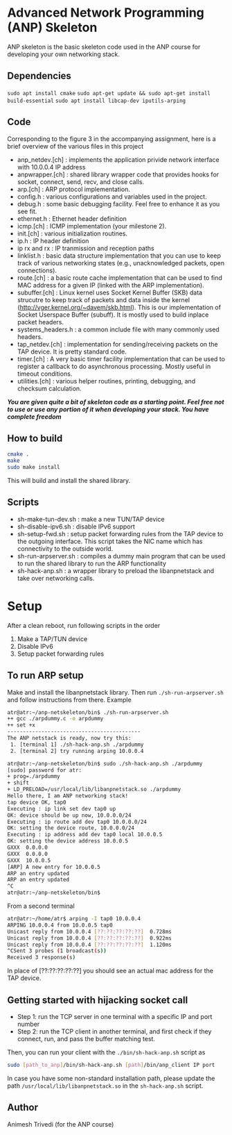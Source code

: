# Advanced Network Programming (ANP) Skeleton 

ANP skeleton is the basic skeleton code used in the ANP course for developing your 
own networking stack. 

## Dependencies
`sudo apt install cmake`
`sudo apt-get update && sudo apt-get install build-essential`
`sudo apt install libcap-dev iputils-arping`

## Code 
Corresponding to the figure 3 in the accompanying assignment, here is a brief 
overview of the various files in this project 

  * anp_netdev.[ch] : implements the application privide network interface with 10.0.0.4 IP address 
  * anpwrapper.[ch] : shared library wrapper code that provides hooks for socket, connect, send, recv, and close calls. 
  * arp.[ch] : ARP protocol implementation. 
  * config.h : various configurations and variables used in the project.
  * debug.h : some basic debugging facility. Feel free to enhance it as you see fit. 
  * ethernet.h : Ethernet header definition  
  * icmp.[ch] : ICMP implementation (your milestone 2). 
  * init.[ch] : various initialization routines. 
  * ip.h : IP header definition 
  * ip rx and rx : IP tranmission and reception paths 
  * linklist.h : basic data structure implementation that you can use to keep track of various networking states (e.g., unacknowledged packets, open connections).
  * route.[ch] : a basic route cache implementation that can be used to find MAC address for a given IP (linked with the ARP implementation).
  * subuffer.[ch] : Linux kernel uses Socket Kernel Buffer (SKB) data strucutre to keep track of packets and data inside the kernel (http://vger.kernel.org/~davem/skb.html). This is our implementation of Socket Userspace Buffer (subuff). It is mostly used to build inplace packet headers.
  * systems_headers.h : a common include file with many commonly used headers. 
  * tap_netdev.[ch] : implementation for sending/receiving packets on the TAP device. It is pretty standard code. 
  * timer.[ch] : A very basic timer facility implementation that can be used to register a callback to do asynchronous processing. Mostly useful in timeout conditions. 
  * utilities.[ch] : various helper routines, printing, debugging, and checksum calculation.           


***You are given quite a bit of skeleton code as a starting point. 
Feel free not to use or use any portion of it when developing your stack. 
You have complete freedom***  
  
 ## How to build 
 
 ```bash
 cmake . 
 make 
 sudo make install  
 ```
 
 This will build and install the shared library. 
 
 ## Scripts 
 
 * sh-make-tun-dev.sh : make a new TUN/TAP device 
 * sh-disable-ipv6.sh : disable IPv6 support 
 * sh-setup-fwd.sh : setup packet forwarding rules from the TAP device to the outgoing interface. This script takes the NIC name which has connectivity to the outside world.  
 * sh-run-arpserver.sh : compiles a dummy main program that can be used to run the shared library to run the ARP functionality 
 * sh-hack-anp.sh : a wrapper library to preload the libanpnetstack and take over networking calls. 
 
 # Setup 
 After a clean reboot, run following scripts in the order 
  1. Make a TAP/TUN device 
  2. Disable IPv6 
  3. Setup packet forwarding rules
 
  
 ## To run ARP setup 
 Make and install the libanpnetstack library. Then run `./sh-run-arpserver.sh` and follow instructions from there. Example 
 
 ```bash
 atr@atr:~/anp-netskeleton/bin$ ./sh-run-arpserver.sh 
 ++ gcc ./arpdummy.c -o arpdummy
 ++ set +x
 -------------------------------------------
 The ANP netstack is ready, now try this:
  1. [terminal 1] ./sh-hack-anp.sh ./arpdummy
  2. [terminal 2] try running arping 10.0.0.4
 
 atr@atr:~/anp-netskeleton/bin$ sudo ./sh-hack-anp.sh ./arpdummy
 [sudo] password for atr: 
 + prog=./arpdummy
 + shift
 + LD_PRELOAD=/usr/local/lib/libanpnetstack.so ./arpdummy
 Hello there, I am ANP networking stack!
 tap device OK, tap0 
 Executing : ip link set dev tap0 up 
 OK: device should be up now, 10.0.0.0/24 
 Executing : ip route add dev tap0 10.0.0.0/24 
 OK: setting the device route, 10.0.0.0/24 
 Executing : ip address add dev tap0 local 10.0.0.5 
 OK: setting the device address 10.0.0.5 
 GXXX  0.0.0.0
 GXXX  0.0.0.0
 GXXX  10.0.0.5
 [ARP] A new entry for 10.0.0.5
 ARP an entry updated 
 ARP an entry updated 
 ^C
 atr@atr:~/anp-netskeleton/bin$
  ```
From a second terminal 
  
```bash
atr@atr:~/home/atr$ arping -I tap0 10.0.0.4 
ARPING 10.0.0.4 from 10.0.0.5 tap0
Unicast reply from 10.0.0.4 [??:??:??:??:??]  0.728ms
Unicast reply from 10.0.0.4 [??:??:??:??:??]  0.922ms
Unicast reply from 10.0.0.4 [??:??:??:??:??]  1.120ms
^CSent 3 probes (1 broadcast(s))
Received 3 response(s) 
```
In place of [??:??:??:??:??] you should see an actual mac address for the TAP device. 

## Getting started with hijacking socket call 

  * Step 1: run the TCP server in one terminal with a specific IP and port number 
  * Step 2: run the TCP client in another terminal, and first check if they connect, run, and pass the buffer matching test.
  
 Then, you can run your client with the `./bin/sh-hack-anp.sh` script as 
 ```bash
 sudo [path_to_anp]/bin/sh-hack-anp.sh [path]/bin/anp_client IP port 
``` 

In case you have some non-standard installation path, please 
update the path `/usr/local/lib/libanpnetstack.so` in the `sh-hack-anp.sh` script.


## Author 
Animesh Trivedi (for the ANP course) 
